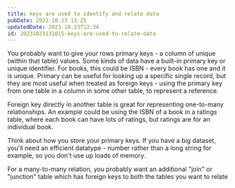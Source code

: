 ```yaml
---
title: keys are used to identify and relate data
pubDate: 2023-10-23 13:25
updatedDate: 2023-10-23T13:34
id: 20231023131015-keys-are-used-to-relate-data
---
```

You probably want to give your rows primary keys - a column of unique (within that table) values. Some kinds of data have a built-in primary key or unique identifier. For books, this could be ISBN - every book has one and it is unique. Primary can be useful for looking up a specific single record, but they are most useful when treated as foreign keys - using the primary key from one table in a column in some other table, to represent a reference. 

Foreign key directly in another table is great for representing one-to-many relationships. An example could be using the ISBN of a book in a ratings table, where each book can have lots of ratings, but ratings are for an individual book.

Think about how you store your primary keys. If you have a big dataset, you'll need an efficient datatype - number rather than a long string for example, so you don't use up loads of memory.

For a many-to-many relation, you probably want an additional "join" or "junction" table which has foreign keys to both the tables you want to relate